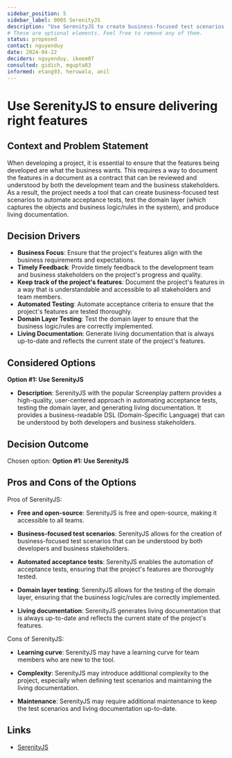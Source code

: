 ```yaml
---
sidebar_position: 5
sidebar_label: 0005 SerenityJS
description: "Use SerenityJS to create business-focused test scenarios, automate acceptance criteria, test domain layer, and generate living documentation."
# These are optional elements. Feel free to remove any of them.
status: proposed
contact: nguyenduy
date: 2024-04-22  
deciders: nguyenduy, ikeem07
consulted: gidich, mgupta83
informed: etang93, heruwala, anil
---
```


# Use SerenityJS to ensure delivering right features

## Context and Problem Statement

When developing a project, it is essential to ensure that the features being developed are what the business wants. This requires a way to document the features in a document as a contract that can be reviewed and understood by both the development team and the business stakeholders. As a result, the project needs a tool that can create business-focused test scenarios to automate acceptance tests, test the domain layer (which captures the objects and business logic/rules in the system), and produce living documentation.

## Decision Drivers

- **Business Focus**: Ensure that the project's features align with the business requirements and expectations.
- **Timely Feedback**: Provide timely feedback to the development team and business stakeholders on the project's progress and quality.
- **Keep track of the project's features**: Document the project's features in a way that is understandable and accessible to all stakeholders and team members.
- **Automated Testing**: Automate acceptance criteria to ensure that the project's features are tested thoroughly.
- **Domain Layer Testing**: Test the domain layer to ensure that the business logic/rules are correctly implemented.
- **Living Documentation**: Generate living documentation that is always up-to-date and reflects the current state of the project's features.

## Considered Options

**Option #1: Use SerenityJS**

- **Description**: SerenityJS with the popular Screenplay pattern provides a high-quality, user-centered approach in automating acceptance tests, testing the domain layer, and generating living documentation. It provides a business-readable DSL (Domain-Specific Language) that can be understood by both developers and business stakeholders.

## Decision Outcome

Chosen option: **Option #1: Use SerenityJS**


## Pros and Cons of the Options

Pros of SerenityJS:

- **Free and open-source**: SerenityJS is free and open-source, making it accessible to all teams.

- **Business-focused test scenarios**: SerenityJS allows for the creation of business-focused test scenarios that can be understood by both developers and business stakeholders.

- **Automated acceptance tests**: SerenityJS enables the automation of acceptance tests, ensuring that the project's features are thoroughly tested.

- **Domain layer testing**: SerenityJS allows for the testing of the domain layer, ensuring that the business logic/rules are correctly implemented.

- **Living documentation**: SerenityJS generates living documentation that is always up-to-date and reflects the current state of the project's features.

Cons of SerenityJS:

- **Learning curve**: SerenityJS may have a learning curve for team members who are new to the tool.

- **Complexity**: SerenityJS may introduce additional complexity to the project, especially when defining test scenarios and maintaining the living documentation.

- **Maintenance**: SerenityJS may require additional maintenance to keep the test scenarios and living documentation up-to-date.

## Links

- [SerenityJS](https://serenity-js.org/)

